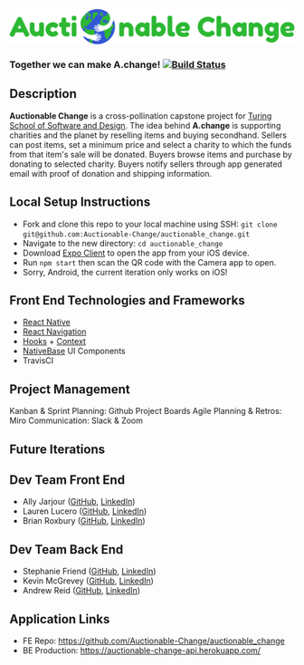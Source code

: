 ![Auctionable Change](assets/expanded_logo.png)
### Together we can make **A.change**! [![Build Status](https://travis-ci.org/Auctionable-Change/auctionable_change.svg?branch=master)](https://travis-ci.org/Auctionable-Change/auctionable_change)

##  Description
**Auctionable Change** is a cross-pollination capstone project for [Turing School of Software and Design](https://turing.io/).
The idea behind **A.change** is supporting charities and the planet by reselling items and buying secondhand.
Sellers can post items, set a minimum price and select a charity to which the funds from that item's sale will be donated. 
Buyers browse items and purchase by donating to selected charity. 
Buyers notify sellers through app generated email with proof of donation and shipping information.

## Local Setup Instructions
- Fork and clone this repo to your local machine using SSH: `git clone git@github.com:Auctionable-Change/auctionable_change.git`
- Navigate to the new directory: `cd auctionable_change`
- Download [Expo Client](https://expo.io/tools#client) to open the app from your iOS device.
- Run `npm start` then scan the QR code with the Camera app to open.
- Sorry, Android, the current iteration only works on iOS!

## Front End Technologies and Frameworks
- [React Native](https://reactnative.dev/)
- [React Navigation](https://reactnavigation.org/)
- [Hooks](https://reactjs.org/docs/hooks-intro.html) + [Context](https://reactjs.org/docs/context.html)
- [NativeBase](https://nativebase.io/) UI Components
- TravisCI

## Project Management
Kanban & Sprint Planning: Github Project Boards
Agile Planning & Retros: Miro
Communication: Slack & Zoom

## Future Iterations

## Dev Team Front End
 - Ally Jarjour ([GitHub](https://github.com/allyjarjour), [LinkedIn](https://www.linkedin.com/in/allyjarjour/))
 - Lauren Lucero ([GitHub](https://github.com/laurenlucero), [LinkedIn](https://www.linkedin.com/in/lauren-codes/))
 - Brian Roxbury ([GitHub](https://github.com/broxbury), [LinkedIn](https://www.linkedin.com/in/brianroxbury/))

## Dev Team Back End
 - Stephanie Friend ([GitHub](https://github.com/StephanieFriend), [LinkedIn](https://www.linkedin.com/in/s-friend/))
 - Kevin McGrevey ([GitHub](https://github.com/kmcgrevey), [LinkedIn](www.linkedin.com/in/‎kevin-mcgrevey‎-8660958/))
 - Andrew Reid ([GitHub](https://github.com/reid-andrew), [LinkedIn](https://www.linkedin.com/in/reida/))

## Application Links
- FE Repo: https://github.com/Auctionable-Change/auctionable_change
- BE Production: https://auctionable-change-api.herokuapp.com/
